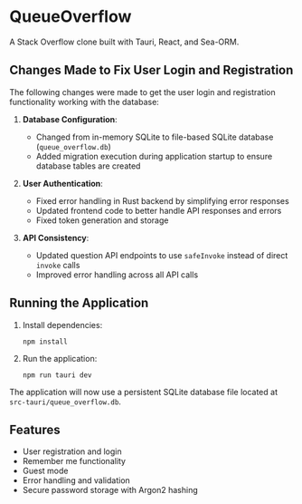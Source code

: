 # QueueOverflow

A Stack Overflow clone built with Tauri, React, and Sea-ORM.

## Changes Made to Fix User Login and Registration

The following changes were made to get the user login and registration functionality working with the database:

1. **Database Configuration**:
   - Changed from in-memory SQLite to file-based SQLite database (`queue_overflow.db`)
   - Added migration execution during application startup to ensure database tables are created

2. **User Authentication**:
   - Fixed error handling in Rust backend by simplifying error responses
   - Updated frontend code to better handle API responses and errors
   - Fixed token generation and storage

3. **API Consistency**:
   - Updated question API endpoints to use `safeInvoke` instead of direct `invoke` calls
   - Improved error handling across all API calls

## Running the Application

1. Install dependencies:
   ```
   npm install
   ```

2. Run the application:
   ```
   npm run tauri dev
   ```

The application will now use a persistent SQLite database file located at `src-tauri/queue_overflow.db`.

## Features

- User registration and login
- Remember me functionality
- Guest mode
- Error handling and validation
- Secure password storage with Argon2 hashing
